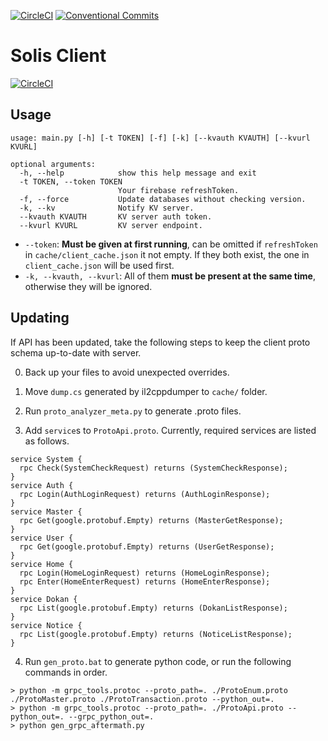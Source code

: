 [![CircleCI](https://circleci.com/gh/MalitsPlus/SolisClient/tree/master.svg?style=shield&circle-token=cc6ec2eea021e431785d7d719d53afaf60747f83)](https://circleci.com/gh/MalitsPlus/SolisClient/tree/master) [![Conventional Commits](https://img.shields.io/badge/Conventional%20Commits-1.0.0-%23FE5196?logo=conventionalcommits&logoColor=white)](https://conventionalcommits.org)

# Solis Client 

[![CircleCI](https://dl.circleci.com/insights-snapshot/gh/MalitsPlus/SolisClient/master/run-scenarios/badge.svg?window=24h&circle-token=1f1381e10da0c144f199e402339c6fd48308db43)](https://app.circleci.com/insights/github/MalitsPlus/SolisClient/workflows/run-scenarios/overview?branch=master&reporting-window=last-24-hours&insights-snapshot=true)

## Usage
```
usage: main.py [-h] [-t TOKEN] [-f] [-k] [--kvauth KVAUTH] [--kvurl KVURL]

optional arguments:
  -h, --help            show this help message and exit
  -t TOKEN, --token TOKEN
                        Your firebase refreshToken.
  -f, --force           Update databases without checking version.
  -k, --kv              Notify KV server.
  --kvauth KVAUTH       KV server auth token.
  --kvurl KVURL         KV server endpoint.
```
- `--token`: **Must be given at first running**, can be omitted if `refreshToken` in `cache/client_cache.json` it not empty. If they both exist, the one in `client_cache.json` will be used first. 
- `-k, --kvauth, --kvurl`: All of them **must be present at the same time**, otherwise they will be ignored. 

## Updating
If API has been updated, take the following steps to keep the client proto schema up-to-date with server. 

0. Back up your files to avoid unexpected overrides. 

1. Move `dump.cs` generated by il2cppdumper to `cache/` folder. 

2. Run `proto_analyzer_meta.py` to generate .proto files. 

3. Add `service`s to `ProtoApi.proto`. Currently, required services are listed as follows. 
```
service System {
  rpc Check(SystemCheckRequest) returns (SystemCheckResponse);
}
service Auth {
  rpc Login(AuthLoginRequest) returns (AuthLoginResponse);
}
service Master {
  rpc Get(google.protobuf.Empty) returns (MasterGetResponse);
}
service User {
  rpc Get(google.protobuf.Empty) returns (UserGetResponse);
}
service Home {
  rpc Login(HomeLoginRequest) returns (HomeLoginResponse);
  rpc Enter(HomeEnterRequest) returns (HomeEnterResponse);
}
service Dokan {
  rpc List(google.protobuf.Empty) returns (DokanListResponse);
}
service Notice {
  rpc List(google.protobuf.Empty) returns (NoticeListResponse);
}
```

4. Run `gen_proto.bat` to generate python code, or run the following commands in order. 
```
> python -m grpc_tools.protoc --proto_path=. ./ProtoEnum.proto ./ProtoMaster.proto ./ProtoTransaction.proto --python_out=.
> python -m grpc_tools.protoc --proto_path=. ./ProtoApi.proto --python_out=. --grpc_python_out=.
> python gen_grpc_aftermath.py
```
